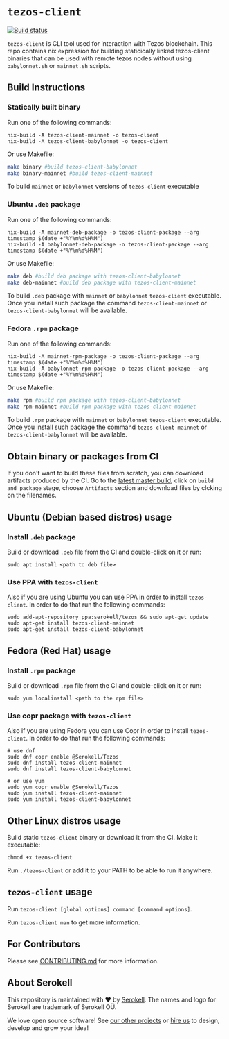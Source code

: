 <!--
   - SPDX-FileCopyrightText: 2019 TQ Tezos <https://tqtezos.com/>
   -
   - SPDX-License-Identifier: MPL-2.0
   -->

# `tezos-client`

[![Build status](https://badge.buildkite.com/e899e9e54babcd14139e3bd4381bad39b5d680e08e7b7766d4.svg)](https://buildkite.com/serokell/tezos-client)

`tezos-client` is CLI tool used for interaction with Tezos blockchain.
This repo contains nix expression for building staticically linked
tezos-client binaries that can be used with remote tezos nodes without
using `babylonnet.sh` or `mainnet.sh` scripts.

## Build Instructions

### Statically built binary

Run one of the following commands:
```
nix-build -A tezos-client-mainnet -o tezos-client
nix-build -A tezos-client-babylonnet -o tezos-client
```

Or use Makefile:
```bash
make binary #build tezos-client-babylonnet
make binary-mainnet #build tezos-client-mainnet
```

To build `mainnet` or `babylonnet` versions of `tezos-client` executable

### Ubuntu `.deb` package

Run one of the following commands:
```
nix-build -A mainnet-deb-package -o tezos-client-package --arg timestamp $(date +"%Y%m%d%H%M")
nix-build -A babylonnet-deb-package -o tezos-client-package --arg timestamp $(date +"%Y%m%d%H%M")
```

Or use Makefile:
```bash
make deb #build deb package with tezos-client-babylonnet
make deb-mainnet #build deb package with tezos-client-mainnet
```

To build `.deb` package with `mainnet` or `babylonnet` `tezos-client` executable. Once you install
such package the command `tezos-client-mainnet` or `tezos-client-babylonnet` will be available.

### Fedora `.rpm` package

Run one of the following commands:
```
nix-build -A mainnet-rpm-package -o tezos-client-package --arg timestamp $(date +"%Y%m%d%H%M")
nix-build -A babylonnet-rpm-package -o tezos-client-package --arg timestamp $(date +"%Y%m%d%H%M")
```

Or use Makefile:
```bash
make rpm #build rpm package with tezos-client-babylonnet
make rpm-mainnet #build rpm package with tezos-client-mainnet
```

To build `.rpm` package with `mainnet` or `babylonnet` `tezos-client` executable. Once you install
such package the command `tezos-client-mainnet` or `tezos-client-babylonnet` will be available.

## Obtain binary or packages from CI

If you don't want to build these files from scratch, you can download artifacts
produced by the CI. Go to the [latest master build](https://buildkite.com/serokell/tezos-client-packaging/builds/latest?branch=master),
click on `build and package` stage, choose `Artifacts` section and download files by clcking on the filenames.

## Ubuntu (Debian based distros) usage

### Install `.deb` package

Build or download `.deb` file from the CI and double-click on it or run:
```
sudo apt install <path to deb file>
```

### Use PPA with `tezos-client`

Also if you are using Ubuntu you can use PPA in order to install `tezos-client`.
In order to do that run the following commands:
```
sudo add-apt-repository ppa:serokell/tezos && sudo apt-get update
sudo apt-get install tezos-client-mainnet
sudo apt-get install tezos-client-babylonnet
```

## Fedora (Red Hat) usage


### Install `.rpm` package

Build or download `.rpm` file from the CI and double-click on it or run:
```
sudo yum localinstall <path to the rpm file>
```
### Use copr package with `tezos-client`

Also if you are using Fedora you can use Copr in order to install `tezos-client`.
In order to do that run the following commands:
```
# use dnf
sudo dnf copr enable @Serokell/Tezos
sudo dnf install tezos-client-mainnet
sudo dnf install tezos-client-babylonnet

# or use yum
sudo yum copr enable @Serokell/Tezos
sudo yum install tezos-client-mainnet
sudo yum install tezos-client-babylonnet
```

## Other Linux distros usage

Build static `tezos-client` binary or download it from the CI.
Make it executable:
```
chmod +x tezos-client
```

Run `./tezos-client` or add it to your PATH to be able to run it anywhere.

## `tezos-client` usage

Run `tezos-client [global options] command [command options]`.

Run `tezos-client man` to get more information.

## For Contributors

Please see [CONTRIBUTING.md](.github/CONTRIBUTING.md) for more information.

## About Serokell

This repository is maintained with ❤️ by [Serokell](https://serokell.io/).
The names and logo for Serokell are trademark of Serokell OÜ.

We love open source software! See [our other projects](https://serokell.io/community?utm_source=github) or [hire us](https://serokell.io/hire-us?utm_source=github) to design, develop and grow your idea!
